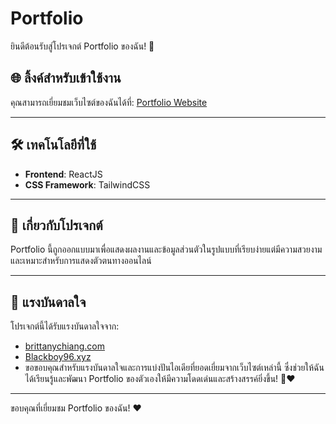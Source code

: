 # Portfolio

ยินดีต้อนรับสู่โปรเจกต์ Portfolio ของฉัน! 🎉

## 🌐 ลิ้งค์สำหรับเข้าใช้งาน
คุณสามารถเยี่ยมชมเว็บไซต์ของฉันได้ที่:
[Portfolio Website](https://sroysawan.netlify.app/)

---

## 🛠 เทคโนโลยีที่ใช้
- **Frontend**: ReactJS
- **CSS Framework**: TailwindCSS

---

## 📖 เกี่ยวกับโปรเจกต์
Portfolio นี้ถูกออกแบบมาเพื่อแสดงผลงานและข้อมูลส่วนตัวในรูปแบบที่เรียบง่ายแต่มีความสวยงาม และเหมาะสำหรับการแสดงตัวตนทางออนไลน์

---

## 🎨 แรงบันดาลใจ
โปรเจกต์นี้ได้รับแรงบันดาลใจจาก:
- [brittanychiang.com](https://brittanychiang.com/)
- [Blackboy96.xyz](https://blackboy96.xyz/)
- ขอขอบคุณสำหรับแรงบันดาลใจและการแบ่งปันไอเดียที่ยอดเยี่ยมจากเว็บไซต์เหล่านี้ ซึ่งช่วยให้ฉันได้เรียนรู้และพัฒนา Portfolio ของตัวเองให้มีความโดดเด่นและสร้างสรรค์ยิ่งขึ้น! 🙏❤️
---

ขอบคุณที่เยี่ยมชม Portfolio ของฉัน! ❤️
